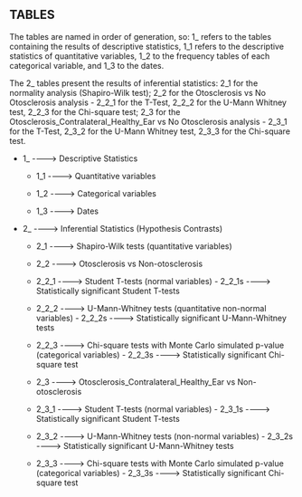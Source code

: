 
TABLES
---------

The tables are named in order of generation, so: 1_ refers to the tables containing the results of descriptive statistics, 1_1 refers to the descriptive statistics of quantitative variables, 1_2 to the frequency tables of each categorical variable, and 1_3 to the dates.

The 2_ tables present the results of inferential statistics: 2_1 for the normality analysis (Shapiro-Wilk test); 2_2 for the Otosclerosis vs No Otosclerosis analysis - 2_2_1 for the T-Test, 2_2_2 for the U-Mann Whitney test, 2_2_3 for the Chi-square test; 2_3 for the Otosclerosis_Contralateral_Healthy_Ear vs No Otosclerosis analysis - 2_3_1 for the T-Test, 2_3_2 for the U-Mann Whitney test, 2_3_3 for the Chi-square test.


* 1_ ----> Descriptive Statistics

    - 1_1 ----> Quantitative variables

    -  1_2 ----> Categorical variables

    -  1_3 ----> Dates


* 2_ ----> Inferential Statistics (Hypothesis Contrasts)


    - 2_1 ----> Shapiro-Wilk tests (quantitative variables)


    - 2_2 ----> Otosclerosis vs Non-otosclerosis


    - 2_2_1 ----> Student T-tests (normal variables)
             - 2_2_1s ----> Statistically significant Student T-tests


    - 2_2_2 ----> U-Mann-Whitney tests (quantitative non-normal variables)
             - 2_2_2s ----> Statistically significant U-Mann-Whitney tests


    - 2_2_3 ----> Chi-square tests with Monte Carlo simulated p-value (categorical variables)
             - 2_2_3s ----> Statistically significant Chi-square test


    - 2_3 ---->  Otosclerosis_Contralateral_Healthy_Ear vs Non-otosclerosis


    - 2_3_1 ----> Student T-tests (normal variables)
             - 2_3_1s ----> Statistically significant Student T-tests


    - 2_3_2 ----> U-Mann-Whitney tests (non-normal variables)
             - 2_3_2s ----> Statistically significant U-Mann-Whitney tests


    - 2_3_3 ----> Chi-square tests with Monte Carlo simulated p-value (categorical variables)
             - 2_3_3s ----> Statistically significant Chi-square test

